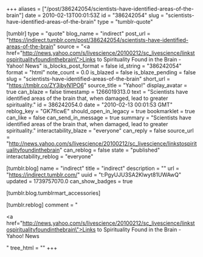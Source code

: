 +++
aliases = ["/post/386242054/scientists-have-identified-areas-of-the-brain"]
date = 2010-02-13T00:01:53Z
id = "386242054"
slug = "scientists-have-identified-areas-of-the-brain"
type = "tumblr-quote"

[tumblr]
type = "quote"
blog_name = "indirect"
post_url = "https://indirect.tumblr.com/post/386242054/scientists-have-identified-areas-of-the-brain"
source = "<a href=\"http://news.yahoo.com/s/livescience/20100212/sc_livescience/linkstospiritualityfoundinthebrain\">Links to Spirituality Found in the Brain - Yahoo! News</a>"
is_blocks_post_format = false
id_string = "386242054"
format = "html"
note_count = 0.0
is_blazed = false
is_blaze_pending = false
slug = "scientists-have-identified-areas-of-the-brain"
short_url = "https://tmblr.co/ZY3jbyN1PO6"
source_title = "Yahoo!"
display_avatar = true
can_blaze = false
timestamp = 1266019313.0
text = "Scientists have identified areas of the brain that, when damaged, lead to greater spirituality."
id = 386242054.0
date = "2010-02-13 00:01:53 GMT"
reblog_key = "GK7flcwE"
should_open_in_legacy = true
bookmarklet = true
can_like = false
can_send_in_message = true
summary = "Scientists have identified areas of the brain that, when damaged, lead to greater spirituality."
interactability_blaze = "everyone"
can_reply = false
source_url = "http://news.yahoo.com/s/livescience/20100212/sc_livescience/linkstospiritualityfoundinthebrain"
can_reblog = false
state = "published"
interactability_reblog = "everyone"

[tumblr.blog]
name = "indirect"
title = "indirect"
description = ""
url = "https://indirect.tumblr.com/"
uuid = "t:PgyUJU3SA2Klwyt81UWAwQ"
updated = 1739757070.0
can_show_badges = true

[tumblr.blog.tumblrmart_accessories]

[tumblr.reblog]
comment = "<p><a href=\"http://news.yahoo.com/s/livescience/20100212/sc_livescience/linkstospiritualityfoundinthebrain\">Links to Spirituality Found in the Brain - Yahoo! News</a></p>"
tree_html = ""
+++

